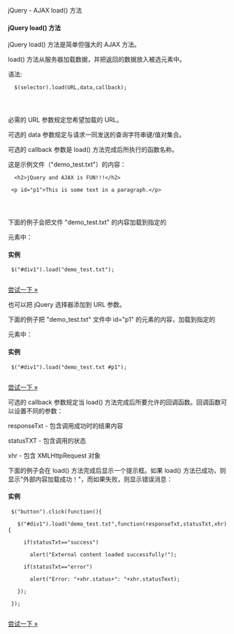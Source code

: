  jQuery - AJAX load() 方法  

#### jQuery load() 方法

 jQuery load() 方法是简单但强大的 AJAX 方法。

 load() 方法从服务器加载数据，并把返回的数据放入被选元素中。

 语法:

 
```
  $(selector).load(URL,data,callback); 

 


```
 必需的 URL 参数规定您希望加载的 URL。

 可选的 data 参数规定与请求一同发送的查询字符串键/值对集合。

 可选的 callback 参数是 load() 方法完成后所执行的函数名称。

 这是示例文件（"demo_test.txt"）的内容：

 
```
  <h2>jQuery and AJAX is FUN!!!</h2>

 <p id="p1">This is some text in a paragraph.</p>

 


```
 下面的例子会把文件 "demo_test.txt" 的内容加载到指定的 <div> 元素中：

  
#### 实例

 
```
 $("#div1").load("demo_test.txt");


```
 

[尝试一下 »](http://www.w3cschool.cc/try/try.php?filename=tryjquery_ajax_load) 

 也可以把 jQuery 选择器添加到 URL 参数。

 下面的例子把 "demo_test.txt" 文件中 id="p1" 的元素的内容，加载到指定的 <div> 元素中：

  
#### 实例

 
```
 $("#div1").load("demo_test.txt #p1");


```
 

[尝试一下 »](http://www.w3cschool.cc/try/try.php?filename=tryjquery_ajax_load2) 

 可选的 callback 参数规定当 load() 方法完成后所要允许的回调函数。回调函数可以设置不同的参数：

 

responseTxt - 包含调用成功时的结果内容
 
statusTXT - 包含调用的状态
 
xhr - 包含 XMLHttpRequest 对象
 
下面的例子会在 load() 方法完成后显示一个提示框。如果 load() 方法已成功，则显示"外部内容加载成功！"，而如果失败，则显示错误消息：

  
#### 实例

 
```
 $("button").click(function(){

   $("#div1").load("demo_test.txt",function(responseTxt,statusTxt,xhr){

     if(statusTxt=="success")

       alert("External content loaded successfully!");

     if(statusTxt=="error")

       alert("Error: "+xhr.status+": "+xhr.statusText);

   });

 });


```
 

[尝试一下 »](http://www.w3cschool.cc/try/try.php?filename=tryjquery_ajax_load_callback) 

 


